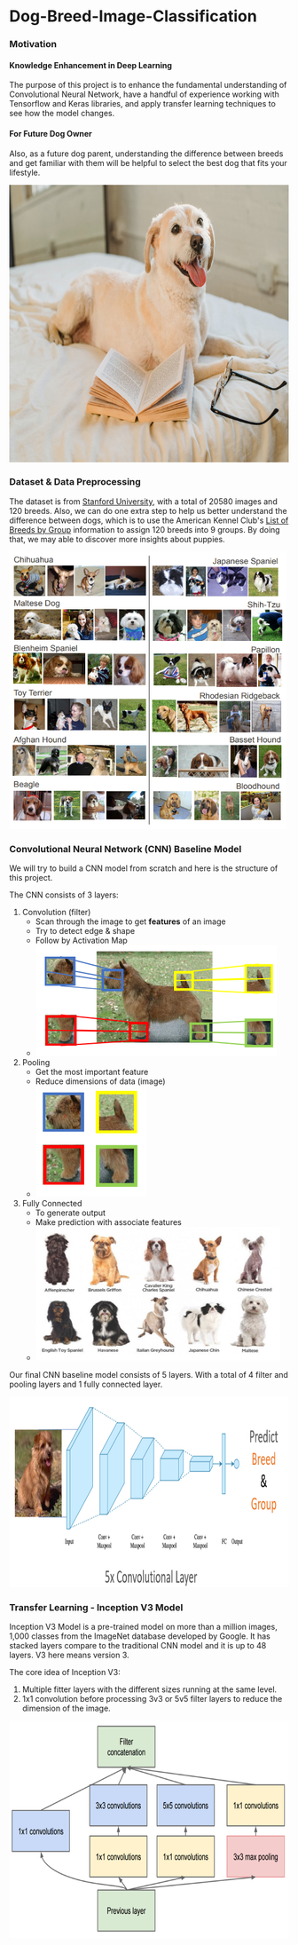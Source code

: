 # Dog-Breed-Image-Classification
### Motivation
#### Knowledge Enhancement in Deep Learning 
The purpose of this project is to enhance the fundamental understanding of Convolutional Neural Network, have a handful of experience working with Tensorflow and Keras libraries, and apply transfer learning techniques to see how the model changes. 
#### For Future Dog Owner 
Also, as a future dog parent, understanding the difference between breeds and get familiar with them will be helpful to select the best dog that fits your lifestyle.


<img src="https://raw.githubusercontent.com/HailinDu/Dog-Breed-Image-Classification-Stanford-University-Dog-Dataset/main/Images/Happy%20Puppy%20Cover.jpg" width="700" height="500">


### Dataset & Data Preprocessing 
The dataset is from [Stanford University](http://vision.stanford.edu/aditya86/ImageNetDogs/main.html), with a total of 20580 images and 120 breeds. Also, we can do one extra step to help us better understand the difference between dogs, which is to use the American Kennel Club's [List of Breeds by Group](https://www.akc.org/public-education/resources/general-tips-information/dog-breeds-sorted-groups/) information to assign 120 breeds into 9 groups. By doing that, we may able to discover more insights about puppies. 

<img src="https://raw.githubusercontent.com/HailinDu/Dog-Breed-Image-Classification-Stanford-University-Dog-Dataset/main/Images/Sample_Puppy.PNG" width="500" height="500">

### Convolutional Neural Network (CNN) Baseline Model

We will try to build a CNN model from scratch and here is the structure of this project. 

The CNN consists of 3 layers:
1. Convolution (filter)
      * Scan through the image to get **features** of an image
      * Try to detect edge & shape 
      * Follow by Activation Map
      * <img src="https://github.com/HailinDu/Dog-Breed-Image-Classification-Stanford-University-Dog-Dataset/blob/main/Images/CNN%20Layers%20Explain/Convolution.PNG" width="434" height="200">
2. Pooling
      * Get the most important feature
      * Reduce dimensions of data (image)
      * <img src="https://raw.githubusercontent.com/HailinDu/Dog-Breed-Image-Classification-Stanford-University-Dog-Dataset/main/Images/CNN%20Layers%20Explain/Pooling.PNG" width="200" height="200">
3. Fully Connected
      * To generate output 
      * Make prediction with associate features
      * <img src="https://raw.githubusercontent.com/HailinDu/Dog-Breed-Image-Classification-Stanford-University-Dog-Dataset/main/Images/CNN%20Layers%20Explain/Fully_Connected.PNG" width="441" height="241">

Our final CNN baseline model consists of 5 layers. With a total of 4 filter and pooling layers and 1 fully connected layer.

<img src="https://raw.githubusercontent.com/HailinDu/Dog-Breed-Image-Classification-Stanford-University-Dog-Dataset/main/Images/CNN_Baseline.PNG" width="930" height="344">

### Transfer Learning - Inception V3 Model
Inception V3 Model is a pre-trained model on more than a million images, 1,000 classes from the ImageNet database developed by Google. It has stacked layers compare to the traditional CNN model and it is up to 48 layers. V3 here means version 3.

The core idea of Inception V3:
1. Multiple fitter layers with the different sizes running at the same level.
2. 1x1 convolution before processing 3v3 or 5v5 filter layers to reduce the dimension of the image.

<img src="https://raw.githubusercontent.com/HailinDu/Dog-Breed-Image-Classification-Stanford-University-Dog-Dataset/main/Images/CNN%20Layers%20Explain/InceptionV3.png" width="802" height="392">



